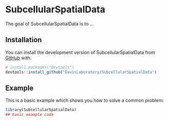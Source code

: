 
# SubcellularSpatialData

<!-- badges: start -->
<!-- badges: end -->

The goal of SubcellularSpatialData is to ...

## Installation

You can install the development version of SubcellularSpatialData from [GitHub](https://github.com/) with:

``` r
# install.packages("devtools")
devtools::install_github("DavisLaboratory/SubcellularSpatialData")
```

## Example

This is a basic example which shows you how to solve a common problem:

``` r
library(SubcellularSpatialData)
## basic example code
```

